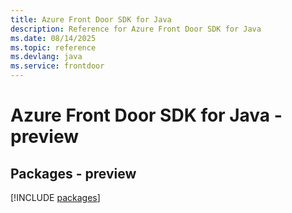 ```yaml
---
title: Azure Front Door SDK for Java
description: Reference for Azure Front Door SDK for Java
ms.date: 08/14/2025
ms.topic: reference
ms.devlang: java
ms.service: frontdoor
---
```

# Azure Front Door SDK for Java - preview
## Packages - preview
[!INCLUDE [packages](front-door-index.md)]